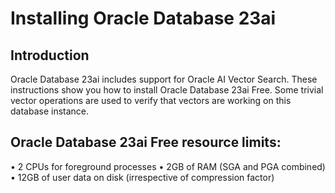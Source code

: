 # Installing Oracle Database 23ai

## Introduction
Oracle Database 23ai includes support for Oracle AI Vector Search. These instructions show you how to install Oracle Database 23ai Free. Some trivial vector operations are used to verify that vectors are working on this database instance. 
 
## Oracle Database 23ai Free resource limits:
•	2 CPUs for foreground processes
•	2GB of RAM (SGA and PGA combined)
•	12GB of user data on disk (irrespective of compression factor)


